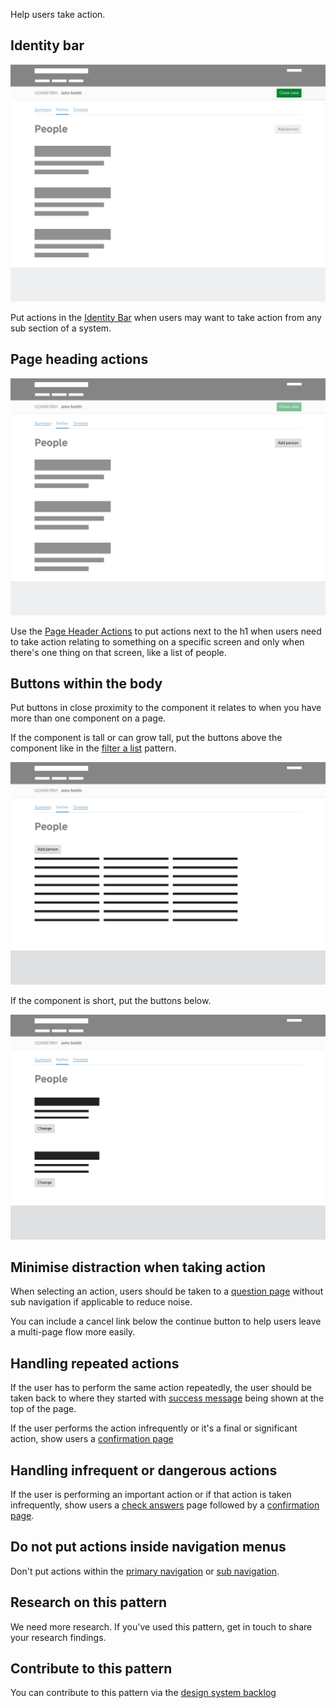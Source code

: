 Help users take action.

## Identity bar

<img src="/public/images/patterns/take-action-identity-bar.png">

Put actions in the [Identity Bar](/components/identity-bar/) when users may want to take action from any sub section of a system.

## Page heading actions

<img src="/public/images/patterns/take-action-page-header-actions.png">

Use the [Page Header Actions](/components/page-header-actions/) to put actions next to the h1 when users need to take action relating to something on a specific screen and only when there's one thing on that screen, like a list of people.

## Buttons within the body

Put buttons in close proximity to the component it relates to when you have more than one component on a page.

If the component is tall or can grow tall, put the buttons above the component like in the [filter a list](/patterns/filter-a-list/) pattern.


<img src="/public/images/patterns/take-action-in-page-buttons-above.png">

If the component is short, put the buttons below.

<img src="/public/images/patterns/take-action-in-page-buttons-under.png">

## Minimise distraction when taking action

When selecting an action, users should be taken to a [question page](https://design-system.service.gov.uk/patterns/question-pages/) without sub navigation if applicable to reduce noise.

You can include a cancel link below the continue button to help users leave a multi-page flow more easily.

## Handling repeated actions

If the user has to perform the same action repeatedly, the user should be taken back to where they started with [success message](/components/banner/) being shown at the top of the page.

If the user performs the action infrequently or it's a final or significant action, show users a [confirmation page](https://design-system.service.gov.uk/patterns/confirmation-pages/)

## Handling infrequent or dangerous actions

If the user is performing an important action or if that action is taken infrequently, show users a [check answers](https://design-system.service.gov.uk/patterns/check-answers) page followed by a [confirmation page](https://design-system.service.gov.uk/patterns/confirmation-pages).

## Do not put actions inside navigation menus

Don't put actions within the [primary navigation](/components/primary-navigation/) or [sub navigation](/components/sub-navigation/).

## Research on this pattern

We need more research. If you've used this pattern, get in touch to share your research findings.

## Contribute to this pattern

You can contribute to this pattern via the [design system backlog](https://github.com/dvsa/moj-design-system-backlog/issues/38)
